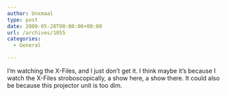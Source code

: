 ```yaml
---
author: Unxmaal
type: post
date: 2000-05-28T00:00:00+00:00
url: /archives/1055
categories:
  - General

---
```

I&#8217;m watching the X-Files, and I just don&#8217;t get it. I think maybe it&#8217;s because I watch the X-Files stroboscopically, a show here, a show there. It could also be because this projector unit is too dim.